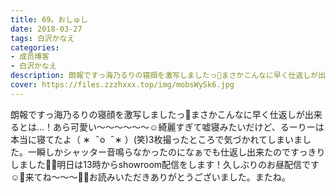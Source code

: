 ```yaml
---
title: 69。おしゅし
date: 2018-03-27
tags: 白沢かなえ
categories: 
- 成员博客
- 白沢かなえ
description: 朗報ですっ海乃るりの寝顔を激写しましたっ📸まさかこんなに早く仕返しが出来るとは…！あら可愛い〜〜〜〜〜〜☺️綺麗すぎて嘘寝みたいだけど、るーりーは本当に寝てたよ（ ∗  ; ̑ o  ; ̑ ∗ ）(笑)3枚撮っ...
cover: https://files.zzzhxxx.top/img/mobsWySk6.jpg 
---
```


朗報ですっ海乃るりの寝顔を激写しましたっ📸まさかこんなに早く仕返しが出来るとは…！あら可愛い〜〜〜〜〜〜☺️綺麗すぎて嘘寝みたいだけど、るーりーは本当に寝てたよ（ ∗   ̑ o   ̑ ∗ ）(笑)3枚撮ったところで気づかれてしまいました。一瞬しかシャッター音鳴らなかったのになぁでも仕返し出来たのですっきりしました🐶🧡明日は13時からshowroom配信をします！久しぶりのお昼配信です☺️🌷来てね〜〜〜🐶🐾お読みいただきありがとうございました。またね。


